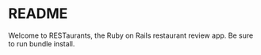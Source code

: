 # README

Welcome to RESTaurants, the Ruby on Rails restaurant review app.
Be sure to run bundle install.
